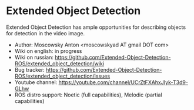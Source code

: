 # Extended Object Detection
Extended Object Detection has ample opportunities for describing objects for detection in the video image.
 - Author: Moscowsky Anton \<moscowskyad AT gmail DOT com\>
 - Wiki on english: in progress
 - Wiki on russian: https://github.com/Extended-Object-Detection-ROS/extended_object_detection/wiki
 - Bug tracker: https://github.com/Extended-Object-Detection-ROS/extended_object_detection/issues
 - Youtube channel: https://youtube.com/channel/UCrZtFXAhxJIyk-T3d9-GLhw
 - ROS distro support: Noetic (full capabilities), Melodic (partial capabilities)
 
